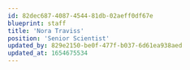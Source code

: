 ```yaml
---
id: 82dec687-4087-4544-81db-02aeff0df67e
blueprint: staff
title: 'Nora Traviss'
position: 'Senior Scientist'
updated_by: 829e2150-be0f-477f-b037-6d61ea938aed
updated_at: 1654675534
---
```

